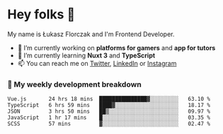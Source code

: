 # Hey folks 👋

My name is Łukasz Florczak and I'm Frontend Developer. 

- 🔭 I’m currently working on **platforms for gamers** and **app for tutors**
- 🌱 I’m currently learning **Nuxt 3** and **TypeScript**
- 📫 You can reach me on [Twitter](https://twitter.com/lukaszflorczak), [LinkedIn](https://pl.linkedin.com/in/lukasz-florczak) or [Instagram](https://instagram.com/lukaszflorczak)


### 🧮 My weekly development breakdown

<!--START_SECTION:waka-->
```text
Vue.js       24 hrs 18 mins  ███████████████▓░░░░░░░░░   63.10 % 
TypeScript   6 hrs 59 mins   ████▓░░░░░░░░░░░░░░░░░░░░   18.17 % 
JSON         3 hrs 50 mins   ██▒░░░░░░░░░░░░░░░░░░░░░░   09.97 % 
JavaScript   1 hr 17 mins    █░░░░░░░░░░░░░░░░░░░░░░░░   03.35 % 
SCSS         57 mins         ▓░░░░░░░░░░░░░░░░░░░░░░░░   02.47 % 
```
<!--END_SECTION:waka-->

<!--
**lukaszflorczak/lukaszflorczak** is a ✨ _special_ ✨ repository because its `README.md` (this file) appears on your GitHub profile.

Here are some ideas to get you started:

- 🔭 I’m currently working on ...
- 🌱 I’m currently learning ...
- 👯 I’m looking to collaborate on ...
- 🤔 I’m looking for help with ...
- 💬 Ask me about ...
- 📫 How to reach me: ...
- 😄 Pronouns: ...
- ⚡ Fun fact: ...
-->
